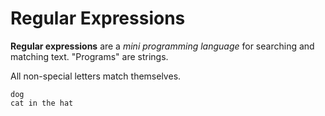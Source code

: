 # Regular Expressions
**Regular expressions** are a _mini programming language_ for searching and matching text.
"Programs" are strings.

All non-special letters match themselves.
```
dog
cat in the hat
```
